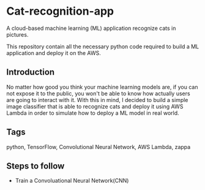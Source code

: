 # Cat-recognition-app
A cloud-based machine learning (ML) application recognize cats in pictures.

This repository contain all the necessary python code required to build a ML application
and deploy it on the AWS.


## Introduction
No matter how good you think your machine learning models are, if you can 
not expose it to the public, you won't be able to know how actually users are
going to interact with it. With this in mind, I decided to build a simple image classifier
that is able to recognize cats and deploy it using AWS Lambda in order to simulate how to
deploy a ML model in real world.
 

## Tags
python, TensorFlow, Convolutional Neural Network, AWS Lambda, zappa


## Steps to follow
- Train a Convoluational Neural Network(CNN)
